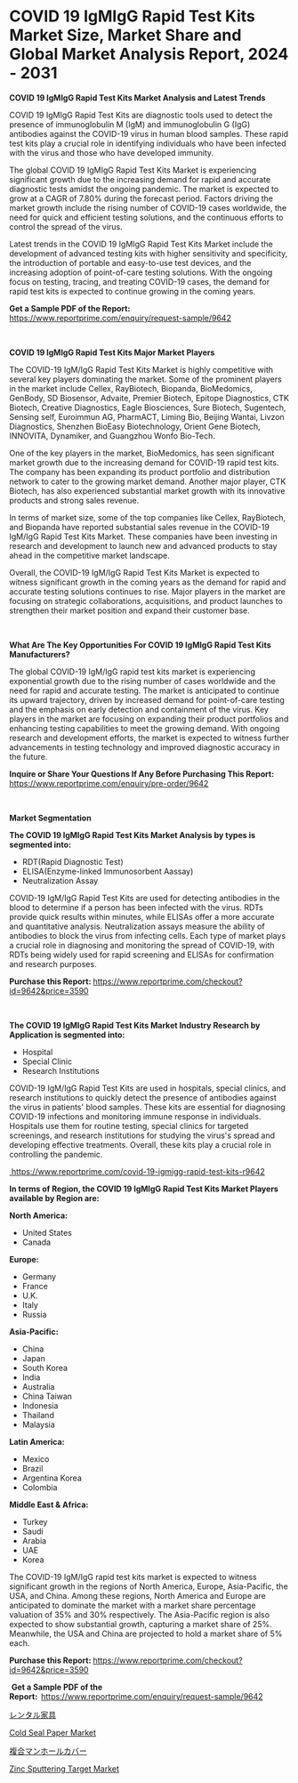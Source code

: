 <p><h1>COVID 19 IgMIgG Rapid Test Kits Market Size, Market Share and Global Market Analysis Report, 2024 - 2031</h1></p><p><strong>COVID 19 IgMIgG Rapid Test Kits Market Analysis and Latest Trends</strong></p>
<p><p>COVID 19 IgMIgG Rapid Test Kits are diagnostic tools used to detect the presence of immunoglobulin M (IgM) and immunoglobulin G (IgG) antibodies against the COVID-19 virus in human blood samples. These rapid test kits play a crucial role in identifying individuals who have been infected with the virus and those who have developed immunity.</p><p>The global COVID 19 IgMIgG Rapid Test Kits Market is experiencing significant growth due to the increasing demand for rapid and accurate diagnostic tests amidst the ongoing pandemic. The market is expected to grow at a CAGR of 7.80% during the forecast period. Factors driving the market growth include the rising number of COVID-19 cases worldwide, the need for quick and efficient testing solutions, and the continuous efforts to control the spread of the virus.</p><p>Latest trends in the COVID 19 IgMIgG Rapid Test Kits Market include the development of advanced testing kits with higher sensitivity and specificity, the introduction of portable and easy-to-use test devices, and the increasing adoption of point-of-care testing solutions. With the ongoing focus on testing, tracing, and treating COVID-19 cases, the demand for rapid test kits is expected to continue growing in the coming years.</p></p>
<p><strong>Get a Sample PDF of the Report:&nbsp;</strong> <a href="https://www.reportprime.com/enquiry/request-sample/9642">https://www.reportprime.com/enquiry/request-sample/9642</a></p>
<p>&nbsp;</p>
<p><strong>COVID 19 IgMIgG Rapid Test Kits Major Market Players</strong></p>
<p><p>The COVID-19 IgM/IgG Rapid Test Kits Market is highly competitive with several key players dominating the market. Some of the prominent players in the market include Cellex, RayBiotech, Biopanda, BioMedomics, GenBody, SD Biosensor, Advaite, Premier Biotech, Epitope Diagnostics, CTK Biotech, Creative Diagnostics, Eagle Biosciences, Sure Biotech, Sugentech, Sensing self, Euroimmun AG, PharmACT, Liming Bio, Beijing Wantai, Livzon Diagnostics, Shenzhen BioEasy Biotechnology, Orient Gene Biotech, INNOVITA, Dynamiker, and Guangzhou Wonfo Bio-Tech.</p><p>One of the key players in the market, BioMedomics, has seen significant market growth due to the increasing demand for COVID-19 rapid test kits. The company has been expanding its product portfolio and distribution network to cater to the growing market demand. Another major player, CTK Biotech, has also experienced substantial market growth with its innovative products and strong sales revenue.</p><p>In terms of market size, some of the top companies like Cellex, RayBiotech, and Biopanda have reported substantial sales revenue in the COVID-19 IgM/IgG Rapid Test Kits Market. These companies have been investing in research and development to launch new and advanced products to stay ahead in the competitive market landscape.</p><p>Overall, the COVID-19 IgM/IgG Rapid Test Kits Market is expected to witness significant growth in the coming years as the demand for rapid and accurate testing solutions continues to rise. Major players in the market are focusing on strategic collaborations, acquisitions, and product launches to strengthen their market position and expand their customer base.</p></p>
<p>&nbsp;</p>
<p><strong>What Are The Key Opportunities For COVID 19 IgMIgG Rapid Test Kits Manufacturers?</strong></p>
<p><p>The global COVID-19 IgM/IgG rapid test kits market is experiencing exponential growth due to the rising number of cases worldwide and the need for rapid and accurate testing. The market is anticipated to continue its upward trajectory, driven by increased demand for point-of-care testing and the emphasis on early detection and containment of the virus. Key players in the market are focusing on expanding their product portfolios and enhancing testing capabilities to meet the growing demand. With ongoing research and development efforts, the market is expected to witness further advancements in testing technology and improved diagnostic accuracy in the future.</p></p>
<p><strong>Inquire or Share Your Questions If Any Before Purchasing This Report:</strong> <a href="https://www.reportprime.com/enquiry/pre-order/9642">https://www.reportprime.com/enquiry/pre-order/9642</a></p>
<p>&nbsp;</p>
<p><strong>Market Segmentation</strong></p>
<p><strong>The COVID 19 IgMIgG Rapid Test Kits Market Analysis by types is segmented into:</strong></p>
<p><ul><li>RDT(Rapid Diagnostic Test)</li><li>ELISA(Enzyme-linked Immunosorbent Aassay)</li><li>Neutralization Assay</li></ul></p>
<p><p>COVID-19 IgM/IgG Rapid Test Kits are used for detecting antibodies in the blood to determine if a person has been infected with the virus. RDTs provide quick results within minutes, while ELISAs offer a more accurate and quantitative analysis. Neutralization assays measure the ability of antibodies to block the virus from infecting cells. Each type of market plays a crucial role in diagnosing and monitoring the spread of COVID-19, with RDTs being widely used for rapid screening and ELISAs for confirmation and research purposes.</p></p>
<p><strong>Purchase this Report:&nbsp;</strong><a href="https://www.reportprime.com/checkout?id=9642&price=3590">https://www.reportprime.com/checkout?id=9642&price=3590</a></p>
<p>&nbsp;</p>
<p><strong>The COVID 19 IgMIgG Rapid Test Kits Market Industry Research by Application is segmented into:</strong></p>
<p><ul><li>Hospital</li><li>Special Clinic</li><li>Research Institutions</li></ul></p>
<p><p>COVID-19 IgM/IgG Rapid Test Kits are used in hospitals, special clinics, and research institutions to quickly detect the presence of antibodies against the virus in patients' blood samples. These kits are essential for diagnosing COVID-19 infections and monitoring immune response in individuals. Hospitals use them for routine testing, special clinics for targeted screenings, and research institutions for studying the virus's spread and developing effective treatments. Overall, these kits play a crucial role in controlling the pandemic.</p></p>
<p><a href="https://www.reportprime.com/covid-19-igmigg-rapid-test-kits-r9642">&nbsp;https://www.reportprime.com/covid-19-igmigg-rapid-test-kits-r9642</a></p>
<p><strong>In terms of Region, the COVID 19 IgMIgG Rapid Test Kits Market Players available by Region are:</strong></p>
<p>
    <p> <strong> North America: </strong>
        <ul>
            <li>United States</li>
            <li>Canada</li>
        </ul>
        </p> 
    <p> <strong> Europe: </strong>
        <ul>
            <li>Germany</li>
            <li>France</li>
            <li>U.K.</li>
            <li>Italy</li>
            <li>Russia</li>
        </ul>
        </p> 
    <p> <strong> Asia-Pacific: </strong>
        <ul>
            <li>China</li>
            <li>Japan</li>
            <li>South Korea</li>
            <li>India</li>
            <li>Australia</li>
            <li>China Taiwan</li>
            <li>Indonesia</li>
            <li>Thailand</li>
            <li>Malaysia</li>
        </ul>
        </p> 
    <p> <strong> Latin America: </strong>
        <ul>
            <li>Mexico</li>
            <li>Brazil</li>
            <li>Argentina Korea</li>
            <li>Colombia</li>
        </ul>
        </p> 
    <p> <strong> Middle East & Africa: </strong>
        <ul>
            <li>Turkey</li>
            <li>Saudi</li>
            <li>Arabia</li>
            <li>UAE</li>
            <li>Korea</li>
        </ul>
    </p>
    </p>
<p><p>The COVID-19 IgM/IgG rapid test kits market is expected to witness significant growth in the regions of North America, Europe, Asia-Pacific, the USA, and China. Among these regions, North America and Europe are anticipated to dominate the market with a market share percentage valuation of 35% and 30% respectively. The Asia-Pacific region is also expected to show substantial growth, capturing a market share of 25%. Meanwhile, the USA and China are projected to hold a market share of 5% each.</p></p>
<p><strong>Purchase this Report: </strong><a href="https://www.reportprime.com/checkout?id=9642&price=3590">https://www.reportprime.com/checkout?id=9642&price=3590</a></p>
<p>&nbsp;<strong>Get a Sample PDF of the Report:&nbsp;&nbsp;</strong><a href="https://www.reportprime.com/enquiry/request-sample/9642">https://www.reportprime.com/enquiry/request-sample/9642</a></p>
<p><strong></strong></p>
<p><p><a href="https://medium.com/@adaming121/%E5%AE%B6%E5%85%B7%E3%83%AC%E3%83%B3%E3%82%BF%E3%83%AB%E5%B8%82%E5%A0%B4%E3%83%AC%E3%83%9D%E3%83%BC%E3%83%88%E3%81%AF-%E3%81%93%E3%81%AE%E5%B8%82%E5%A0%B4%E3%81%AE%E6%9C%80%E6%96%B0%E3%83%88%E3%83%AC%E3%83%B3%E3%83%89%E3%81%A8%E6%88%90%E9%95%B7%E6%A9%9F%E4%BC%9A%E3%82%92%E6%98%8E%E3%82%89%E3%81%8B%E3%81%AB%E3%81%97%E3%81%A6%E3%81%84%E3%81%BE%E3%81%99-ee5b9fcfe718">レンタル家具</a></p><p><a href="https://www.linkedin.com/pulse/cold-seal-paper-market-size-focuses-dynamics-in-depth-analysis-ih6fe?trackingId=hjPOIJmuAPpUEpP30uQVJA%3D%3D">Cold Seal Paper Market</a></p><p><a href="https://medium.com/@jodyomenick9056/%E8%A4%87%E5%90%88%E3%83%9E%E3%83%B3%E3%83%9B%E3%83%BC%E3%83%AB%E3%82%AB%E3%83%90%E3%83%BC%E5%B8%82%E5%A0%B4%E3%81%AE%E8%A6%8F%E6%A8%A1-cagr-%E3%83%88%E3%83%AC%E3%83%B3%E3%83%89-2024-2030-e0056170bf6b">複合マンホールカバー</a></p><p><a href="https://www.linkedin.com/pulse/zinc-sputtering-target-market-provides-comprehensive-analysis-2mype?trackingId=hESx2vDwLZoLmJPZbs3Gfg%3D%3D">Zinc Sputtering Target Market</a></p></p>